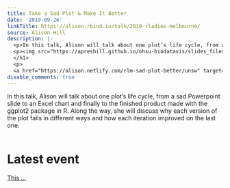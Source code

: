 ```yaml
---
title: Take a Sad Plot & Make It Better
date: '2019-09-26'
linkTitle: https://alison.rbind.io/talk/2019-rladies-melbourne/
source: Alison Hill
description: |-
  <p>In this talk, Alison will talk about one plot’s life cycle, from a sad Powerpoint slide to an Excel chart and finally to the finished product made with the ggplot2 package in R. Along the way, she will discuss why each version of the plot fails in different ways and how each iteration improved on the last one.</p>
  <p><img src="https://apreshill.github.io/ohsu-biodatavis/slides_files/figure-html/animated.gif" alt=""></p> <h1 id="latest-event">Latest event <a href="#latest-event"></a>
  </h1>
  <p>
  <a href="https://alison.netlify.com/rlm-sad-plot-better/unsw" target="_blank" rel="noopener">This ...
disable_comments: true
---
```

<p>In this talk, Alison will talk about one plot’s life cycle, from a sad Powerpoint slide to an Excel chart and finally to the finished product made with the ggplot2 package in R. Along the way, she will discuss why each version of the plot fails in different ways and how each iteration improved on the last one.</p>
<p><img src="https://apreshill.github.io/ohsu-biodatavis/slides_files/figure-html/animated.gif" alt=""></p> <h1 id="latest-event">Latest event <a href="#latest-event"></a>
</h1>
<p>
<a href="https://alison.netlify.com/rlm-sad-plot-better/unsw" target="_blank" rel="noopener">This ...